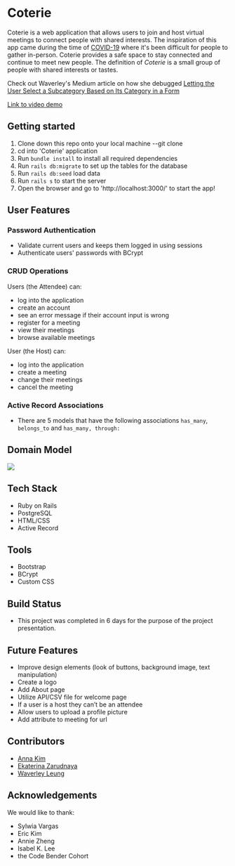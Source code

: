 # Coterie

Coterie is a web application that allows users to join and host virtual meetings to connect people with shared interests. The inspiration of this app came during the time of [COVID-19](https://www.cdc.gov/coronavirus/2019-ncov/index.html) where it's been difficult for people to gather in-person. Coterie provides a safe space to stay connected and continue to meet new people.
The definition of *Coterie* is a small group of people with shared interests or tastes.

Check out Waverley's Medium article on how she debugged [Letting the User Select a Subcategory Based on Its Category in a Form](https://medium.com/swlh/letting-the-user-select-a-subcategory-based-on-its-category-in-a-form-bc786e598dd4)

[Link to video demo](https://youtu.be/FBEOMOhLc54)

## Getting started
1. Clone down this repo onto your local machine --git clone
2. cd into 'Coterie' application
3. Run ```bundle install``` to install all required dependencies
4. Run ```rails db:migrate``` to set up the tables for the database
5. Run ```rails db:seed``` load data
6. Run ```rails s``` to start the server
7. Open the browser and go to 'http://localhost:3000/' to start the app!

## User Features

### Password Authentication
 * Validate current users and keeps them logged in using sessions
 * Authenticate users' passwords with BCrypt

### CRUD Operations
 Users (the Attendee) can:
  * log into the application
  * create an account
  * see an error message if their account input is wrong
  * register for a meeting
  * view their meetings
  * browse available meetings

 User (the Host) can:
  * log into the application
  * create a meeting
  * change their meetings
  * cancel the meeting

### Active Record Associations
 * There are 5 models that have the following associations ```has_many```, ```belongs_to``` and ```has_many, through: ```

## Domain Model
<img src='./image/domainmodel.png'> </img>
 
## Tech Stack
 * Ruby on Rails
 * PostgreSQL
 * HTML/CSS
 * Active Record

## Tools
 * Bootstrap
 * BCrypt
 * Custom CSS

## Build Status
 * This project was completed in 6 days for the purpose of the project presentation.

## Future Features
 * Improve design elements (look of buttons, background image, text manipulation)
 * Create a logo
 * Add About page
 * Utilize API/CSV file for welcome page
 * If a user is a host they can’t be an attendee
 * Allow users to upload a profile picture
 * Add attribute to meeting for url

## Contributors
 * [Anna Kim](https://github.com/iannakim)
 * [Ekaterina Zarudnaya](https://github.com/Elronia)
 * [Waverley Leung](https://github.com/wlcreate)
 
## Acknowledgements
 We would like to thank:
  * Sylwia Vargas
  * Eric Kim
  * Annie Zheng
  * Isabel K. Lee
  * the Code Bender Cohort
